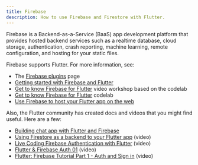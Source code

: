 ```yaml
---
title: Firebase
description: How to use Firebase and Firestore with Flutter.
---
```


Firebase is a Backend-as-a-Service (BaaS) app development platform
that provides hosted backend services such as a realtime database,
cloud storage, authentication, crash reporting, machine learning,
remote configuration, and hosting for your static files.

Firebase supports Flutter. For more information, see:

* The [Firebase plugins][] page
* [Getting started with Firebase and Flutter][started]
* [Get to know Firebase for Flutter][workshop] video workshop
  based on the codelab
* [Get to know Firebase for Flutter][codelab1] codelab
* [Use Firebase to host your Flutter app on the web][article]

Also, the Flutter community has created docs and
videos that you might find useful. Here are a few:

* [Building chat app with Flutter and Firebase][chat app]
* [Using Firestore as a backend to your Flutter app][video] (video)
* [Live Coding Firebase Authentication with Flutter][video2] (video)
* [Flutter & Firebase Auth 01][video3] (video)
* [Flutter: Firebase Tutorial Part 1 - Auth and Sign in][video4] (video)

[article]: {{site.flutter-medium}}/must-try-use-firebase-to-host-your-flutter-app-on-the-web-852ee533a469
[chat app]: {{site.medium}}/flutter-community/building-a-chat-app-with-flutter-and-firebase-from-scratch-9eaa7f41782e
[codelab1]: {{site.codelabs}}/codelabs/firebase-get-to-know-flutter
[Firebase plugins]: {{site.firebase}}/docs/flutter/setup#available-plugins
[started]: {{site.firebase}}/docs/flutter/setup
[video]: {{site.youtube-site}}/watch?v=DqJ_KjFzL9I&t=38s
[video2]: {{site.youtube-site}}/watch?v=OlcYP6UXlm8
[video3]: {{site.youtube-site}}/watch?v=u_Lyx8KJWpg
[video4]: {{site.youtube-site}}/watch?v=13-jNF984C0
[workshop]: {{site.youtube-site}}/watch?v=4wunbF29Kkg
